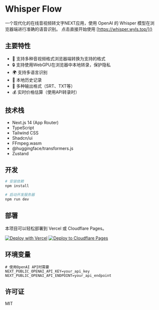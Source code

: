 # Whisper Flow

一个现代化的在线音视频转文字NEXT应用，使用 OpenAI 的 Whisper 模型在浏览器端进行准确的语音识别。
点击直接开始使用 [https://whisper.wyls.top/]()

## 主要特性

- 🎯 支持多种音视频格式浏览器端转换为支持的格式
- 🔒 支持使用WebGPU在浏览器中本地转录，保护隐私
- 🌍 支持多语言识别
- 💾 本地历史记录
- 📝 多种输出格式（SRT、TXT等）
- 💰 实时价格估算（使用API转录时）

## 技术栈

- Next.js 14 (App Router)
- TypeScript
- Tailwind CSS
- Shadcn/ui
- FFmpeg.wasm
- @huggingface/transformers.js
- Zustand

## 开发

```bash
# 安装依赖
npm install

# 启动开发服务器
npm run dev
```

## 部署

本项目可以轻松部署到 Vercel 或 Cloudflare Pages。

[![Deploy with Vercel](https://vercel.com/button)](https://vercel.com/new/clone?repository-url=https://github.com/wyl2003/whisper-flow)
[![Deploy to Cloudflare Pages](https://deploy.workers.cloudflare.com/button)](https://deploy.workers.cloudflare.com/?url=https://github.com/wyl2003/whisper-flow)

## 环境变量

```env
# 使用OpenAI API时需要
NEXT_PUBLIC_OPENAI_API_KEY=your_api_key
NEXT_PUBLIC_OPENAI_API_ENDPOINT=your_api_endpoint
```

## 许可证

MIT

